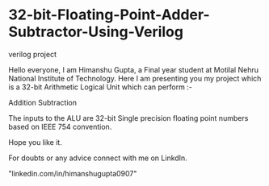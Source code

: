 # 32-bit-Floating-Point-Adder-Subtractor-Using-Verilog
verilog project

Hello everyone, I am Himanshu Gupta, a Final year student at Motilal Nehru National Institute of Technology. Here I am presenting you my project which is a 32-bit Arithmetic Logical Unit which can perform :-

Addition
Subtraction

The inputs to the ALU are 32-bit Single precision floating point numbers based on IEEE 754 convention.

Hope you like it.

For doubts or any advice connect with me on LinkdIn.

"linkedin.com/in/himanshugupta0907"
